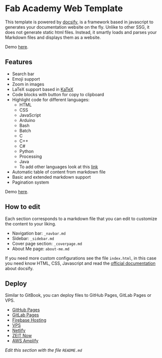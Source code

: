 # Fab Academy Web Template

This template is powered by [docsify](https://github.com/docsifyjs/docsify), is a framework based in javascript to generates your documentation website on the fly. Unlike to other SSG, it does not generate static html files. Instead, it smartly loads and parses your Markdown files and displays them as a website.

Demo [here](https://harleylara.github.io/fab-academy-template/).

## Features

* Search bar
* Emoji support
* Zoom in images
* LaTeX support based in [KaTeX](https://katex.org/)
* Code blocks with button for copy to clipboard
* Highlight code for different languages:
    - HTML
    - CSS
    - JavaScript
    - Arduino
    - Bash
    - Batch
    - C
    - C++
    - C#
    - Python
    - Processing
    - Java
    - To add other languages look at this [link](https://docsify.js.org)
* Automatic table of content from markdown file
* Basic and extended markdown support
* Pagination system

Demo [here](http://lar4har.fabcloud.io/fab-academy-template/#/).

## How to edit

Each section corresponds to a markdown file that you can edit to customize the content to your liking.

* Navigation bar: `_navbar.md`
* Sidebar: `_sidebar.md`
* Cover page section: `_coverpage.md`
* About Me page: `about-me.md`

If you need more custom configurations see the file `index.html`, in this case you need know HTML, CSS, Javascript and read the [official documentation](https://docsify.js.org/#/) about docsify.

## Deploy

Similar to GitBook, you can deploy files to GitHub Pages, GitLab Pages or VPS.

* [GitHub Pages](https://docsify.js.org/#/deploy?id=github-pages)
* [GitLab Pages](https://docsify.js.org/#/deploy?id=gitlab-pages)
* [Firebase Hosting](https://docsify.js.org/#/deploy?id=firebase-hosting)
* [VPS](https://docsify.js.org/#/deploy?id=vps)
* [Netlify](https://docsify.js.org/#/deploy?id=netlify)
* [ZEIT Now](https://docsify.js.org/#/deploy?id=zeit-now)
* [AWS Amplify](https://docsify.js.org/#/deploy?id=aws-amplify)

*Edit this section with the file `README.md`*
